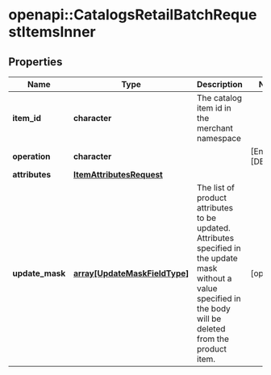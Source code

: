 # openapi::CatalogsRetailBatchRequestItemsInner


## Properties
Name | Type | Description | Notes
------------ | ------------- | ------------- | -------------
**item_id** | **character** | The catalog item id in the merchant namespace | 
**operation** | **character** |  | [Enum: [DELETE]] 
**attributes** | [**ItemAttributesRequest**](ItemAttributesRequest.md) |  | 
**update_mask** | [**array[UpdateMaskFieldType]**](UpdateMaskFieldType.md) | The list of product attributes to be updated. Attributes specified in the update mask without a value specified in the body will be deleted from the product item. | [optional] 


